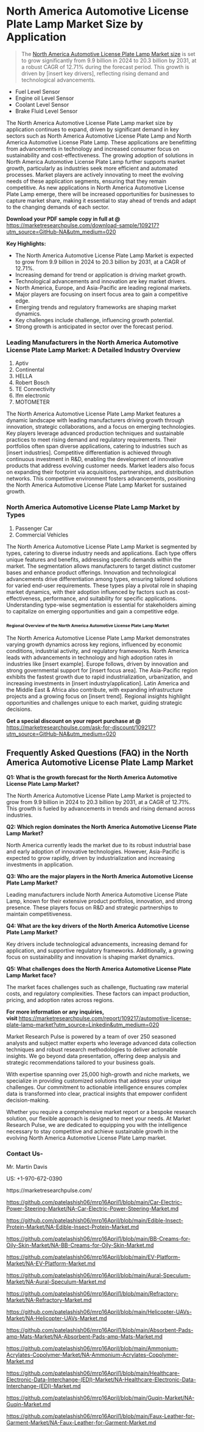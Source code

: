 <h1>North America Automotive License Plate Lamp Market&nbsp;Size by Application</h1><blockquote><p>The <a href="https://marketresearchpulse.com/download-sample/109217?utm_source=GitHub-NA&amp;utm_medium=020">North America Automotive License Plate Lamp Market size</a> is set to grow significantly from 9.9 billion in 2024 to 20.3 billion by 2031, at a robust CAGR of 12.71% during the forecast period. This growth is driven by [insert key drivers], reflecting rising demand and technological advancements.</p></blockquote><ul><li>Fuel Level Sensor<li> Engine oil Level Sensor<li> Coolant Level Sensor<li> Brake Fluid Level Sensor</li></ul><p>The North America Automotive License Plate Lamp market size by application continues to expand, driven by significant demand in key sectors such as North America Automotive License Plate Lamp and North America Automotive License Plate Lamp. These applications are benefitting from advancements in technology and increased consumer focus on sustainability and cost-effectiveness. The growing adoption of solutions in North America Automotive License Plate Lamp further supports market growth, particularly as industries seek more efficient and automated processes. Market players are actively innovating to meet the evolving needs of these application segments, ensuring that they remain competitive. As new applications in North America Automotive License Plate Lamp emerge, there will be increased opportunities for businesses to capture market share, making it essential to stay ahead of trends and adapt to the changing demands of each sector.</p><p><strong>Download your PDF sample copy in full at @ </strong><a href="https://marketresearchpulse.com/download-sample/109217?utm_source=GitHub-NA&amp;utm_medium=020">https://marketresearchpulse.com/download-sample/109217?utm_source=GitHub-NA&amp;utm_medium=020</a></p><p><strong>Key Highlights: </strong></p><ul><li>The North America Automotive License Plate Lamp Market is expected to grow from 9.9 billion in 2024 to 20.3 billion by 2031, at a CAGR of 12.71%.</li><li>Increasing demand for trend or application is driving market growth.</li><li>Technological advancements and innovation are key market drivers.</li><li>North America, Europe, and Asia-Pacific are leading regional markets.</li><li>Major players are focusing on insert focus area to gain a competitive edge.</li><li>Emerging trends and regulatory frameworks are shaping market dynamics.</li><li>Key challenges include challenge, influencing growth potential.</li><li>Strong growth is anticipated in sector over the forecast period.</li></ul><h3>Leading Manufacturers in the North America Automotive License Plate Lamp Market: A Detailed Industry Overview</h3><ol><li>Aptiv</li><li>Continental</li><li>HELLA</li><li>Robert Bosch</li><li>TE Connectivity</li><li>Ifm electronic</li><li>MOTOMETER</li></ol><div class="flex max-w-full flex-col flex-grow"><div class="min-h-8 text-message flex w-full flex-col items-end gap-2 whitespace-normal break-words [.text-message+&amp;]:mt-5" dir="auto" data-message-author-role="assistant" data-message-id="fd8432e4-4910-450d-b182-61b7bfb0a01f" data-message-model-slug="gpt-4o"><div class="flex w-full flex-col gap-1 empty:hidden first:pt-[3px]"><div class="markdown prose w-full break-words dark:prose-invert light"><p>The North America Automotive License Plate Lamp Market features a dynamic landscape with leading manufacturers driving growth through innovation, strategic collaborations, and a focus on emerging technologies. Key players leverage advanced production techniques and sustainable practices to meet rising demand and regulatory requirements. Their portfolios often span diverse applications, catering to industries such as [insert industries]. Competitive differentiation is achieved through continuous investment in R&amp;D, enabling the development of innovative products that address evolving customer needs. Market leaders also focus on expanding their footprint via acquisitions, partnerships, and distribution networks. This competitive environment fosters advancements, positioning the North America Automotive License Plate Lamp Market for sustained growth.</p></div></div></div></div><h3>North America Automotive License Plate Lamp Market by Types</h3><ol><li>Passenger Car<li> Commercial Vehicles</li></ol><div class="flex max-w-full flex-col flex-grow"><div class="min-h-8 text-message flex w-full flex-col items-end gap-2 whitespace-normal break-words [.text-message+&amp;]:mt-5" dir="auto" data-message-author-role="assistant" data-message-id="084470be-0bb7-4664-bddf-5156b4f41249" data-message-model-slug="gpt-4o-mini"><div class="flex w-full flex-col gap-1 empty:hidden first:pt-[3px]"><div class="markdown prose w-full break-words dark:prose-invert light"><p>The North America Automotive License Plate Lamp Market is segmented by types, catering to diverse industry needs and applications. Each type offers unique features and benefits, addressing specific demands within the market. The segmentation allows manufacturers to target distinct customer bases and enhance product offerings. Innovation and technological advancements drive differentiation among types, ensuring tailored solutions for varied end-user requirements. These types play a pivotal role in shaping market dynamics, with their adoption influenced by factors such as cost-effectiveness, performance, and suitability for specific applications. Understanding type-wise segmentation is essential for stakeholders aiming to capitalize on emerging opportunities and gain a competitive edge.</p></div></div></div></div><h3><span style="font-size: 11px;">Regional Overview of the North America Automotive License Plate Lamp Market</span></h3><div class="flex max-w-full flex-col flex-grow"><div class="min-h-8 text-message flex w-full flex-col items-end gap-2 whitespace-normal break-words [.text-message+&amp;]:mt-5" dir="auto" data-message-author-role="assistant" data-message-id="e9038762-ce64-4e30-91c9-9bd413514231" data-message-model-slug="gpt-4o-mini"><div class="flex w-full flex-col gap-1 empty:hidden first:pt-[3px]"><div class="markdown prose w-full break-words dark:prose-invert light"><p>The North America Automotive License Plate Lamp Market demonstrates varying growth dynamics across key regions, influenced by economic conditions, industrial activity, and regulatory frameworks. North America leads with advancements in technology and high adoption rates in industries like [insert example]. Europe follows, driven by innovation and strong governmental support for [insert focus area]. The Asia-Pacific region exhibits the fastest growth due to rapid industrialization, urbanization, and increasing investments in [insert industry/application]. Latin America and the Middle East &amp; Africa also contribute, with expanding infrastructure projects and a growing focus on [insert trend]. Regional insights highlight opportunities and challenges unique to each market, guiding strategic decisions.</p></div></div></div></div><p><strong>Get a special discount on your report purchase at @ </strong><a href="https://marketresearchpulse.com/ask-for-discount/109217?utm_source=GitHub-NA&amp;utm_medium=020">https://marketresearchpulse.com/ask-for-discount/109217?utm_source=GitHub-NA&amp;utm_medium=020</a></p><h2>Frequently Asked Questions (FAQ) in the North America Automotive License Plate Lamp Market</h2><p><strong>Q1: What is the growth forecast for the North America Automotive License Plate Lamp Market?</strong></p><p>The North America Automotive License Plate Lamp Market is projected to grow from 9.9 billion in 2024 to 20.3 billion by 2031, at a CAGR of 12.71%. This growth is fueled by advancements in trends and rising demand across industries.</p><p><strong>Q2: Which region dominates the North America Automotive License Plate Lamp Market?</strong></p><p>North America currently leads the market due to its robust industrial base and early adoption of innovative technologies. However, Asia-Pacific is expected to grow rapidly, driven by industrialization and increasing investments in application.</p><p><strong>Q3: Who are the major players in the North America Automotive License Plate Lamp Market?</strong></p><p>Leading manufacturers include North America Automotive License Plate Lamp, known for their extensive product portfolios, innovation, and strong presence. These players focus on R&amp;D and strategic partnerships to maintain competitiveness.</p><p><strong>Q4: What are the key drivers of the North America Automotive License Plate Lamp Market?</strong></p><p>Key drivers include technological advancements, increasing demand for application, and supportive regulatory frameworks. Additionally, a growing focus on sustainability and innovation is shaping market dynamics.</p><p><strong>Q5: What challenges does the North America Automotive License Plate Lamp Market face?</strong></p><p>The market faces challenges such as challenge, fluctuating raw material costs, and regulatory complexities. These factors can impact production, pricing, and adoption rates across regions.</p><p><strong>For more information or any inquiries, visit&nbsp;</strong><a href="https://marketresearchpulse.com/report/109217/automotive-license-plate-lamp-market?utm_source=Linkedin&utm_medium=020">https://marketresearchpulse.com/report/109217/automotive-license-plate-lamp-market?utm_source=Linkedin&utm_medium=020</a></p><p>Market Research Pulse is powered by a team of over 250 seasoned analysts and subject matter experts who leverage advanced data collection techniques and robust research methodologies to deliver actionable insights. We go beyond data presentation, offering deep analysis and strategic recommendations tailored to your business goals.</p><p>With expertise spanning over 25,000 high-growth and niche markets, we specialize in providing customized solutions that address your unique challenges. Our commitment to actionable intelligence ensures complex data is transformed into clear, practical insights that empower confident decision-making.</p><p>Whether you require a comprehensive market report or a bespoke research solution, our flexible approach is designed to meet your needs. At Market Research Pulse, we are dedicated to equipping you with the intelligence necessary to stay competitive and achieve sustainable growth in the evolving North America Automotive License Plate Lamp market.</p><h3><strong>Contact Us-</strong></h3><p>Mr. Martin Davis</p><p>US: +1-970-672-0390</p><p>https://marketresearchpulse.com/</p><p><a href="https://github.com/patelashish06/mrp16April1/blob/main/Car-Electric-Power-Steering-Market/NA-Car-Electric-Power-Steering-Market.md">https://github.com/patelashish06/mrp16April1/blob/main/Car-Electric-Power-Steering-Market/NA-Car-Electric-Power-Steering-Market.md</a></p><p><a href="https://github.com/patelashish06/mrp16April/blob/main/Edible-Insect-Protein-Market/NA-Edible-Insect-Protein-Market.md">https://github.com/patelashish06/mrp16April/blob/main/Edible-Insect-Protein-Market/NA-Edible-Insect-Protein-Market.md</a></p><p><a href="https://github.com/patelashish06/mrp16April1/blob/main/BB-Creams-for-Oily-Skin-Market/NA-BB-Creams-for-Oily-Skin-Market.md">https://github.com/patelashish06/mrp16April1/blob/main/BB-Creams-for-Oily-Skin-Market/NA-BB-Creams-for-Oily-Skin-Market.md</a></p><p><a href="https://github.com/patelashish06/mrp16April/blob/main/EV-Platform-Market/NA-EV-Platform-Market.md">https://github.com/patelashish06/mrp16April/blob/main/EV-Platform-Market/NA-EV-Platform-Market.md</a></p><p><a href="https://github.com/patelashish06/mrp16April/blob/main/Aural-Speculum-Market/NA-Aural-Speculum-Market.md">https://github.com/patelashish06/mrp16April/blob/main/Aural-Speculum-Market/NA-Aural-Speculum-Market.md</a></p><p><a href="https://github.com/patelashish06/mrp16April1/blob/main/Refractory-Market/NA-Refractory-Market.md">https://github.com/patelashish06/mrp16April1/blob/main/Refractory-Market/NA-Refractory-Market.md</a></p><p><a href="https://github.com/patelashish06/mrp16April/blob/main/Helicopter-UAVs-Market/NA-Helicopter-UAVs-Market.md">https://github.com/patelashish06/mrp16April/blob/main/Helicopter-UAVs-Market/NA-Helicopter-UAVs-Market.md</a></p><p><a href="https://github.com/patelashish06/mrp16April1/blob/main/Absorbent-Pads-amp-Mats-Market/NA-Absorbent-Pads-amp-Mats-Market.md">https://github.com/patelashish06/mrp16April1/blob/main/Absorbent-Pads-amp-Mats-Market/NA-Absorbent-Pads-amp-Mats-Market.md</a></p><p><a href="https://github.com/patelashish06/mrp16April/blob/main/Ammonium-Acrylates-Copolymer-Market/NA-Ammonium-Acrylates-Copolymer-Market.md">https://github.com/patelashish06/mrp16April/blob/main/Ammonium-Acrylates-Copolymer-Market/NA-Ammonium-Acrylates-Copolymer-Market.md</a></p><p><a href="https://github.com/patelashish06/mrp16April1/blob/main/Healthcare-Electronic-Data-Interchange-(EDI)-Market/NA-Healthcare-Electronic-Data-Interchange-(EDI)-Market.md">https://github.com/patelashish06/mrp16April1/blob/main/Healthcare-Electronic-Data-Interchange-(EDI)-Market/NA-Healthcare-Electronic-Data-Interchange-(EDI)-Market.md</a></p><p><a href="https://github.com/patelashish06/mrp16April/blob/main/Guqin-Market/NA-Guqin-Market.md">https://github.com/patelashish06/mrp16April/blob/main/Guqin-Market/NA-Guqin-Market.md</a></p><p><a href="https://github.com/patelashish06/mrp16April1/blob/main/Faux-Leather-for-Garment-Market/NA-Faux-Leather-for-Garment-Market.md">https://github.com/patelashish06/mrp16April1/blob/main/Faux-Leather-for-Garment-Market/NA-Faux-Leather-for-Garment-Market.md</a></p>